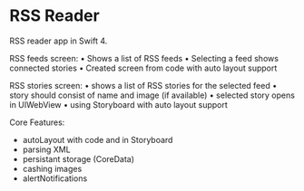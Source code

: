 # RSS Reader

RSS reader app in Swift 4.

RSS feeds screen:
• Shows a list of RSS feeds
• Selecting a feed shows connected stories
• Created screen from code with auto layout support

RSS stories screen:
• shows a list of RSS stories for the selected feed
• story should consist of name and image (if available)
• selected story opens in UIWebView
• using Storyboard with auto layout support

Core Features:
- autoLayout with code and in Storyboard
- parsing XML
- persistant storage (CoreData)
- cashing images
- alertNotifications



